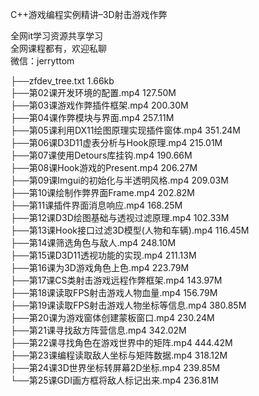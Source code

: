 C++游戏编程实例精讲–3D射击游戏作弊

全网it学习资源共享学习<br>全网课程都有，欢迎私聊<br>微信：jerryttom<br>

├──zfdev_tree.txt 1.66kb<br> ├──第02课开发环境的配置.mp4 127.50M<br> ├──第03课游戏作弊插件框架.mp4 200.30M<br> ├──第04课作弊模块与界面.mp4 257.11M<br> ├──第05课利用DX11绘图原理实现插件窗体.mp4 351.24M<br> ├──第06课D3D11虚表分析与Hook原理.mp4 215.01M<br> ├──第07课使用Detours库挂钩.mp4 190.66M<br> ├──第08课Hook游戏的Present.mp4 206.27M<br> ├──第09课Imgui的初始化与半透明风格.mp4 209.03M<br> ├──第10课绘制作弊界面Frame.mp4 202.82M<br> ├──第11课插件界面消息响应.mp4 168.25M<br> ├──第12课D3D绘图基础与透视过滤原理.mp4 102.33M<br> ├──第13课Hook接口过滤3D模型(人物和车辆).mp4 116.45M<br> ├──第14课筛选角色与敌人.mp4 248.10M<br> ├──第15课D3D11透视功能的实现.mp4 211.13M<br> ├──第16课为3D游戏角色上色.mp4 223.79M<br> ├──第17课CS类射击游戏远程作弊框架.mp4 143.97M<br> ├──第18课读取FPS射击游戏人物血量.mp4 156.79M<br> ├──第19课读取FPS射击游戏人物坐标等信息.mp4 380.85M<br> ├──第20课为游戏窗体创建蒙板窗口.mp4 230.24M<br> ├──第21课寻找敌方阵营信息.mp4 342.02M<br> ├──第22课寻找角色在游戏世界中的矩阵.mp4 444.42M<br> ├──第23课编程读取敌人坐标与矩阵数据.mp4 318.12M<br> ├──第24课3D世界坐标转屏幕2D坐标.mp4 239.85M<br> └──第25课GDI画方框将敌人标记出来.mp4 236.81M